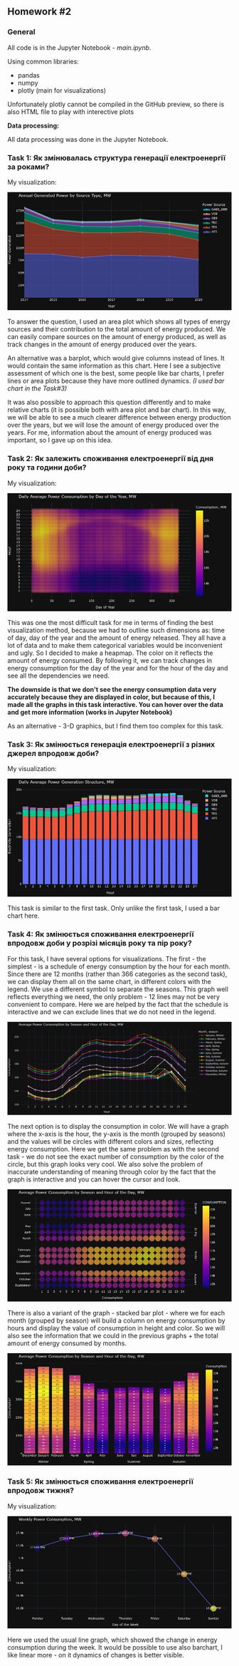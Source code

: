 ## Homework #2

### General

All code is in the Jupyter Notebook - *main.ipynb*.

Using common libraries:
- pandas
- numpy
- plotly (main for visualizations)

Unfortunately plotly cannot be compiled in the GitHub preview, so there is also HTML file to play with interective plots

**Data processing:**

All data processing was done in the Jupyter Notebook.

### Task 1: Як змінювалась структура генерації електроенергії за роками?
My visualization:

![alt text](https://github.com/Katerunner/Visualization/blob/main/HW2/p1.png)

To answer the question, I used an area plot which shows all types of energy sources and their contribution to the total amount of energy produced. We can easily compare sources on the amount of energy produced, as well as track changes in the amount of energy produced over the years.

An alternative was a barplot, which would give columns instead of lines. It would contain the same information as this chart. Here I see a subjective assessment of which one is the best, some people like bar charts, I prefer lines or area plots because they have more outlined dynamics. *(I used bar chart in the Task#3)*

It was also possible to approach this question differently and to make relative charts (it is possible both with area plot and bar chart). In this way, we will be able to see a much clearer difference between energy production over the years, but we will lose the amount of energy produced over the years. For me, information about the amount of energy produced was important, so I gave up on this idea.

### Task 2: Як залежить споживання електроенергії від дня року та години доби?
My visualization:

![alt text](https://github.com/Katerunner/Visualization/blob/main/HW2/p2.png)

This was one the most difficult task for me in terms of finding the best visualization method, because we had to outline such dimensions as: time of day, day of the year and the amount of energy released. They all have a lot of data and to make them categorical variables would be inconvenient and ugly.
So I decided to make a heapmap. The color on it reflects the amount of energy consumed. By following it, we can track changes in energy consumption for the day of the year and for the hour of the day and see all the dependencies we need.

**The downside is that we don't see the energy consumption data very accurately because they are displayed in color, but because of this, I made all the graphs in this task interactive. You can hover over the data and get more information (works in Jupyter Notebook)**

As an alternative - 3-D graphics, but I find them too complex for this task.

### Task 3: Як змінюється генерація електроенергії з різних джерел впродовж доби?
My visualization:

![alt text](https://github.com/Katerunner/Visualization/blob/main/HW2/p3.png)

This task is similar to the first task. Only unlike the first task, I used a bar chart here.

### Task 4: Як змінюється споживання електроенергії впродовж доби у розрізі місяців року та пір року?

For this task, I have several options for visualizations. The first - the simplest - is a schedule of energy consumption by the hour for each month. Since there are 12 months (rather than 366 categories as the second task), we can display them all on the same chart, in different colors with the legend. We use a different symbol to separate the seasons. This graph well reflects everything we need, the only problem - 12 lines may not be very convenient to compare. Here we are helped by the fact that the schedule is interactive and we can exclude lines that we do not need in the legend.

![alt text](https://github.com/Katerunner/Visualization/blob/main/HW2/p4.png)

The next option is to display the consumption in color. We will have a graph where the x-axis is the hour, the y-axis is the month (grouped by seasons) and the values will be circles with different colors and sizes, reflecting energy consumption. Here we get the same problem as with the second task - we do not see the exact number of consumption by the color of the circle, but this graph looks very cool. We also solve the problem of inaccurate understanding of meaning through color by the fact that the graph is interactive and you can hover the cursor and look.

![alt text](https://github.com/Katerunner/Visualization/blob/main/HW2/p5.png)

There is also a variant of the graph - stacked bar plot - where we for each month (grouped by season) will build a column on energy consumption by hours and display the value of consumption in height and color. So we will also see the information that we could in the previous graphs + the total amount of energy consumed by months.

![alt text](https://github.com/Katerunner/Visualization/blob/main/HW2/p6.png)

### Task 5: Як змінюється споживання електроенергії впродовж тижня?
My visualization:

![alt text](https://github.com/Katerunner/Visualization/blob/main/HW2/p7.png)

Here we used the usual line graph, which showed the change in energy consumption during the week. It would be possible to use also barchart, I like linear more - on it dynamics of changes is better visible.
